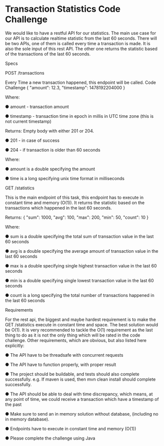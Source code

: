 # Transaction Statistics Code Challenge


We would like to have a restful API for our statistics. The main use case for our API is to calculate realtime statistic from the last 60 seconds. There will be two APIs, one of them is called every time a transaction is made. It is also the sole input of this rest API. The other one returns the statistic based of the transactions of the last 60 seconds.

Specs

 POST /transactions

Every Time a new transaction happened, this endpoint will be called. Code Challenge
{ "amount": 12.3, "timestamp": 1478192204000 }

Where:

● amount - transaction amount

● timestamp - transaction time in epoch in millis in UTC time zone (this is not current timestamp)

Returns: Empty body with either 201 or 204.


● 201 - in case of success

● 204 - if transaction is older than 60 seconds

Where:

 ● amount is a double specifying the amount
 
 ● time is a long specifying unix time format in milliseconds


GET /statistics

This is the main endpoint of this task, this endpoint has to execute in constant time and memory (O(1)). It returns the statistic based on the transactions which happened in the last 60 seconds.

Returns: { "sum": 1000, "avg": 100, "max": 200, "min": 50, "count": 10 }


Where:

● sum is a double specifying the total sum of transaction value in the last 60 seconds

● avg is a double specifying the average amount of transaction value in the last 60 seconds

● max is a double specifying single highest transaction value in the last 60 seconds

● min is a double specifying single lowest transaction value in the last 60 seconds

● count is a long specifying the total number of transactions happened in the last 60 seconds


Requirements

 For the rest api, the biggest and maybe hardest requirement is to make the GET /statistics execute in constant time and space. The best solution would be O(1). It is very recommended to tackle the O(1) requirement as the last thing to do as it is not the only thing which will be rated in the code challenge.
Other requirements, which are obvious, but also listed here explicitly:


● The API have to be threadsafe with concurrent requests

● The API have to function properly, with proper result

● The project should be buildable, and tests should also complete successfully. e.g. If maven is used, then mvn clean install should complete successfully.

● The API should be able to deal with time discrepancy, which means, at any point of time, we could receive a transaction which have a timestamp of the past

● Make sure to send an in memory solution without database, (including no in memory database).

● Endpoints have to execute in constant time and memory (O(1))

● Please complete the challenge using Java



